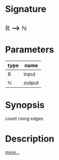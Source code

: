 # Signature
## ℝ ⟶ ℕ

# Parameters

| type | name |
|------|------|
|ℝ|input|
|ℕ|output|

# Synopsis
count rising edges

# Description

[more...](https://en.wikipedia.org/wiki/Signal_edge)